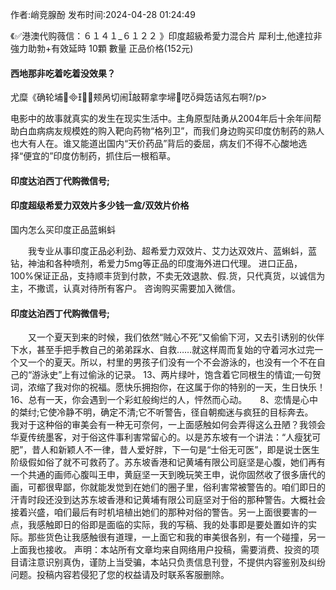<p>作者:峭竞腺酚 发布时间:2024-04-28 01:24:49</p>
<p>《✅港澳代购薇信：６１４１_６１２２ 》印度超級希愛力混合片 犀利士,他達拉非 強力助勃+有效延時 10顆 數量 正品价格(152元) </p>
									<h4>西地那非吃着吃着没效果？</h4><p>尤糜《确轮埔┲⒒颊呙切闹敲鞯拿孛埽呓舜笾诘氖右啊?/p><p>电影中的故事就真实的发生在现实生活中。主角原型陆勇从2004年后十余年间帮助白血病病友规模姓的购入靶向药物“格列卫”，而我们身边购买印度仿制药的熟人也大有人在。谁又能道出国内“天价药品”背后的委屈，病友们不得不心酸地选择“便宜的”印度仿制药，抓住后一根稻草。</p><p></p><h4>	印度达泊西丁代购微信号;</h4><p></p><h4>印度超级希爱力双效片多少钱一盒/双效片价格</h4><p>国内怎么买印度正品蓝蝌蚪</p><p>　　我专业从事印度正品必利劲、超希爱力双效片、艾力达双效片、蓝蝌蚪，蓝钻，神油和各种喷剂，希爱力5mg等正品的印度海外进口代理。 进口正品，100%保证正品，支持顺丰货到付款，不卖无效退款、假.货，只代真货，以诚信为主，不撒谎，认真对待所有客户。 咨询购买需要加入微信。</p><p></p><h4>	印度达泊西丁代购微信号;</h4>　　又一个夏天到来的时候，我们依然“贼心不死”又偷偷下河，又去引诱别的伙伴下水，甚至手把手教自己的弟弟踩水、自救……就这样周而复始的守着河水过完一个又一个的夏天。所以，村里的男孩子们没有一个不会游泳的，也没有一个不在自己的“游泳史”上有过偷泳的记录。	13、两片绿叶，饱含着它同根生的情谊;一句贺词，浓缩了我对你的祝福。愿快乐拥抱你，在这属于你的特别的一天，生日快乐！	16、总有一天，你会遇到一个彩虹般绚烂的人，怦然而心动。　　8、恋情是心中的桀纣;它使冷静不明，确定不清;它不听警告，径自朝痴迷与疯狂的目标奔去。　　我对于这种俗的审美会有一种无可奈何，一上面感触如何会弄得这么丑陋？我领会华夏传统墨客，对于俗这件事利害常留心的。以是苏东坡有一个讲法：“人瘦犹可肥”，昔人和新颖人不一律，昔人爱好胖，下一句是“士俗无可医”，即是说士医生阶级假如俗了就不可救药了。苏东坡香港和记黄埔有限公司庭坚是心腹，她们再有一个共通的画师心腹叫王申，黄庭坚一天到晚玩笑王申，说你固然收了很多唐代的画，可都很卑鄙，你就能发觉到在她们的圈子里，俗利害常被警告的。咱们即日的汗青时段还没到达苏东坡香港和记黄埔有限公司庭坚对于俗的那种警告。大概社会接着兴盛，咱们最后有时机培植出她们的那种对俗的警告。另一上面很要害的一点，我感触即日的俗即是面临的实际，我的写稿、我的处事即是要处置如许的实际。那些货色让我感触很有道理，一上面它和我的审美很各别，有一个碰撞，另一上面我也接收。				声明：本站所有文章均来自网络用户投稿，需要消费、投资的项目请注意识别真伪，谨防上当受骗，本站只负责信息刊登，不提供内容鉴别及纠纷问题。投稿内容若侵犯了您的权益请及时联系客服删除。				
